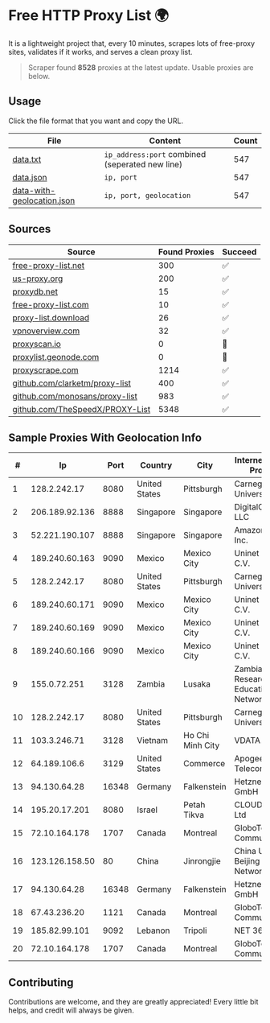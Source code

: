 
# Free HTTP Proxy List 🌍

It is a lightweight project that, every 10 minutes, scrapes lots of free-proxy sites, validates if it works, and serves a clean proxy list.


> Scraper found **8528** proxies at the latest update. Usable proxies are below.

## Usage

Click the file format that you want and copy the URL.


|File|Content|Count|
|----|-------|-----|
|[data.txt](https://raw.githubusercontent.com/themiralay/Proxy-List-World/master/data.txt)|`ip_address:port` combined (seperated new line)|547|
|[data.json](https://raw.githubusercontent.com/themiralay/Proxy-List-World/master/data.json)|`ip, port`|547|
|[data-with-geolocation.json](https://raw.githubusercontent.com/themiralay/Proxy-List-World/master/data-with-geolocation.json)|`ip, port, geolocation`|547|

## Sources

|Source|Found Proxies|Succeed|
|------|-------------|-------|
|[free-proxy-list.net](https://free-proxy-list.net)|300|✅|
|[us-proxy.org](https://www.us-proxy.org)|200|✅|
|[proxydb.net](http://proxydb.net)|15|✅|
|[free-proxy-list.com](https://free-proxy-list.com/?page=&port=&type%5B%5D=http&type%5B%5D=https&up_time=0&search=Search)|10|✅|
|[proxy-list.download](https://www.proxy-list.download/HTTP)|26|✅|
|[vpnoverview.com](https://vpnoverview.com/privacy/anonymous-browsing/free-proxy-servers)|32|✅|
|[proxyscan.io](https://www.proxyscan.io)|0|🚫|
|[proxylist.geonode.com](https://proxylist.geonode.com/api/proxy-list?limit=300&page=1&sort_by=lastChecked&sort_type=desc&protocols=http,https)|0|🚫|
|[proxyscrape.com](https://api.proxyscrape.com/v2/?request=displayproxies&protocol=http&timeout=10000&country=all&ssl=all&anonymity=all)|1214|✅|
|[github.com/clarketm/proxy-list](https://raw.githubusercontent.com/clarketm/proxy-list/master/proxy-list-raw.txt)|400|✅|
|[github.com/monosans/proxy-list](https://raw.githubusercontent.com/monosans/proxy-list/main/proxies/http.txt)|983|✅|
|[github.com/TheSpeedX/PROXY-List](https://raw.githubusercontent.com/TheSpeedX/PROXY-List/master/http.txt)|5348|✅|


## Sample Proxies With Geolocation Info

|#|Ip|Port|Country|City|Internet Service Provider|
|-|--|----|-------|----|-------------------------|
|1|128.2.242.17|8080|United States|Pittsburgh|Carnegie Mellon University|
|2|206.189.92.136|8888|Singapore|Singapore|DigitalOcean, LLC|
|3|52.221.190.107|8888|Singapore|Singapore|Amazon.com, Inc.|
|4|189.240.60.163|9090|Mexico|Mexico City|Uninet S.A. de C.V.|
|5|128.2.242.17|8080|United States|Pittsburgh|Carnegie Mellon University|
|6|189.240.60.171|9090|Mexico|Mexico City|Uninet S.A. de C.V.|
|7|189.240.60.169|9090|Mexico|Mexico City|Uninet S.A. de C.V.|
|8|189.240.60.166|9090|Mexico|Mexico City|Uninet S.A. de C.V.|
|9|155.0.72.251|3128|Zambia|Lusaka|Zambia Research and Education Network|
|10|128.2.242.17|8080|United States|Pittsburgh|Carnegie Mellon University|
|11|103.3.246.71|3128|Vietnam|Ho Chi Minh City|VDATA|
|12|64.189.106.6|3129|United States|Commerce|Apogee Telecom Inc.|
|13|94.130.64.28|16348|Germany|Falkenstein|Hetzner Online GmbH|
|14|195.20.17.201|8080|Israel|Petah Tikva|CLOUD LEASE Ltd|
|15|72.10.164.178|1707|Canada|Montreal|GloboTech Communications|
|16|123.126.158.50|80|China|Jinrongjie|China Unicom Beijing Province Network|
|17|94.130.64.28|16348|Germany|Falkenstein|Hetzner Online GmbH|
|18|67.43.236.20|1121|Canada|Montreal|GloboTech Communications|
|19|185.82.99.101|9092|Lebanon|Tripoli|NET 360 S.A.R.L|
|20|72.10.164.178|1707|Canada|Montreal|GloboTech Communications|



## Contributing

Contributions are welcome, and they are greatly appreciated! Every
little bit helps, and credit will always be given.

